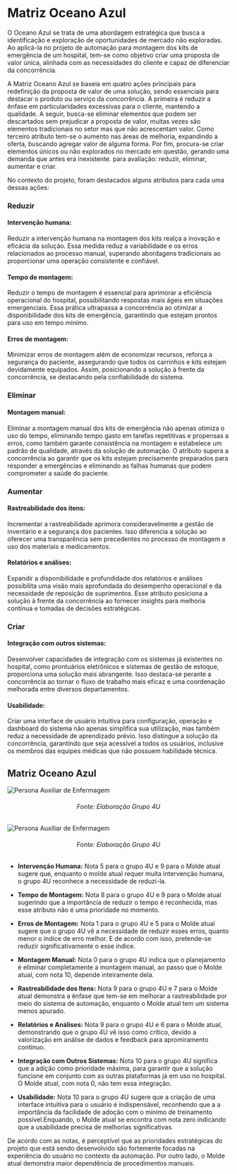 # Matriz Oceano Azul
O Oceano Azul se trata de uma abordagem estratégica que busca a identificação e exploração de oportunidades de mercado não exploradas. Ao aplicá-la no projeto de automação para montagem dos kits de emergência de um hospital, tem-se como objetivo criar uma proposta de valor única, alinhada com as necessidades do cliente e capaz de diferenciar da concorrência.

A Matriz Oceano Azul se baseia em quatro ações principais para redefinição da proposta de valor de uma solução, sendo essenciais para destacar o produto ou serviço da concorrência. A primeira é reduzir a ênfase em particularidades excessivas para o cliente, mantendo a qualidade. A seguir, busca-se eliminar elementos que podem ser descartados sem prejudicar a proposta de valor, muitas vezes são elementos tradicionais no setor mas que não acrescentam valor. Como terceiro atributo tem-se o aumento nas áreas de melhoria, expandindo a oferta, buscando agregar valor de alguma forma. Por fim, procura-se criar elementos únicos ou não explorados no mercado em questão, gerando uma demanda que antes era inexistente. para avaliação: reduzir, eliminar, aumentar e criar. 

No contexto do projeto, foram destacados alguns atributos para cada uma dessas ações:

### Reduzir 
#### Intervenção humana:
Reduzir a intervenção humana na montagem dos kits realça a inovação e eficácia da solução. Essa medida reduz a variabilidade e os erros relacionados ao processo manual, superando abordagens tradicionais ao proporcionar uma operação consistente e confiável. 

#### Tempo de montagem: 
Reduzir o tempo de montagem é essencial para aprimorar a eficiência operacional do hospital, possibilitando respostas mais ágeis em situações emergenciais. Essa prática ultrapassa a concorrência ao otimizar a disponibilidade dos kits de emergência, garantindo que estejam prontos para uso em tempo mínimo.

#### Erros de montagem:
Minimizar erros de montagem além de economizar recursos, reforça a segurança do paciente, assegurando que todos os carrinhos e kits estejam devidamente equipados. Assim, posicionando a solução à frente da concorrência, se destacando pela confiabilidade do sistema.

### Eliminar
#### Montagem manual:
Eliminar a montagem manual dos kits de emergência não apenas otimiza o uso do tempo, eliminando tempo gasto em tarefas repetitivas e propensas a erros, como também garante consistência na montagem e estabelece um padrão de qualidade, através da solução de automação. O atributo supera a concorrência ao garantir que os kits estejam precisamente preparados para responder a emergências e eliminando as falhas humanas que podem comprometer a saúde do paciente. 

### Aumentar
#### Rastreabilidade dos itens:
Incrementar a rastreabilidade aprimora consideravelmente a gestão de inventário e a segurança dos pacientes. Isso diferencia a solução ao oferecer uma transparência sem precedentes no processo de montagem e uso dos materiais e medicamentos.

#### Relatórios e análises:
Expandir a disponibilidade e profundidade dos relatórios e análises possibilita uma visão mais aprofundada do desempenho operacional e da necessidade de reposição de suprimentos. Esse atributo posiciona a solução à frente da concorrência ao fornecer insights para melhoria contínua e tomadas de decisões estratégicas. 

### Criar
#### Integração com outros sistemas:
Desenvolver capacidades de integração com os sistemas já existentes no hospital, como prontuários eletrônicos e sistemas de gestão de estoque, proporciona uma solução mais abrangente. Isso destaca-se perante a concorrência ao tornar o fluxo de trabalho mais eficaz e uma coordenação melhorada entre diversos departamentos.

#### Usabilidade:
Criar uma interface de usuário intuitiva para configuração, operação e dashboard do sistema não apenas simplifica sua utilização, mas também reduz a necessidade de aprendizado prévio. Isso distingue a solução da concorrência, garantindo que seja acessível a todos os usuários, inclusive os membros das equipes médicas que não possuem habilidade técnica. 

## Matriz Oceano Azul 
![Persona Auxiliar de Enfermagem](/img/matriz-oceano.png)
<h6 align="center"> Fonte: Elaboração Grupo 4U </h6>

![Persona Auxiliar de Enfermagem](/img/grafico-oceano.png)
<h6 align="center"> Fonte: Elaboração Grupo 4U </h6>


- **Intervenção Humana:** Nota 5 para o grupo 4U e 9 para o Molde atual sugere que, enquanto o molde atual requer muita intervenção humana, o grupo 4U reconhece a necessidade de reduzi-la.
- **Tempo de Montagem:** Nota 8 para o grupo 4U e 9 para o Molde atual sugerindo que a importância de reduzir o tempo é reconhecida, mas esse atributo não é uma prioridade no momento. 
- **Erros de Montagem:** Nota 1 para o grupo 4U e 5 para o Molde atual sugere que o grupo 4U vê a necessidade de reduzir esses erros, quanto menor o índice de erro melhor. E de acordo com isso, pretende-se reduzir significativamente o esse índice.

- **Montagem Manual:** Nota 0 para o grupo 4U indica que o planejamento é  eliminar completamente a montagem manual, ao passo que o Molde atual, com nota 10, depende inteiramente dela.
- **Rastreabilidade dos Itens:** Nota 9 para o grupo 4U e 7 para o Molde atual demonstra a ênfase que tem-se em melhorar a rastreabilidade por meio do sistema de automação, enquanto o Molde atual tem um sistema menos apurado.
- **Relatórios e Análises:** Nota 9 para o grupo 4U e 6 para o Molde atual, demonstrando que o grupo 4U vê isso como crítico, devido a valorização em análise de dados e feedback para apromiramento contínuo.

- **Integração com Outros Sistemas:** Nota 10 para o grupo 4U significa que a adição como prioridade máxima, para garantir que a solução funcione em conjunto com as outras plataformas já em uso no hospital. O Molde atual, com nota 0, não tem essa integração.
- **Usabilidade:** Nota 10 para o grupo 4U sugere que a criação de uma interface intuitiva para o usuário é indispensável, reconhendo que a a importância da facilidade de adoção com o mínimo de treinamento possível.Enquando, o Molde atual se encontra com nota zero indicando que a usabilidade precisa de melhorias significativas.

De acordo com as notas, é perceptível que as prioridades estratégicas do projeto que está sendo desenvolvido são fortemente focadas na experiência do usuário no contexto da automação. Por outro lado, o Molde atual demonstra maior dependência de procedimentos manuais.
